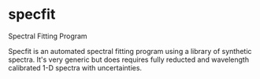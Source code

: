 # specfit
Spectral Fitting Program

Specfit is an automated spectral fitting program using a library of synthetic spectra.  It's very
generic but does requires fully reducted and wavelength calibrated 1-D spectra with uncertainties.

